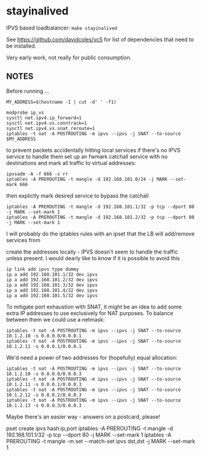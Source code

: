 # stayinalived

IPVS based loadbalancer: `make stayinalived`

See https://github.com/davidcoles/vc5 for list of dependencies that need to be installed.

Very early work, not really for public consumption.

## NOTES

Before running ...

```
MY_ADDRESS=$(hostname -I | cut -d' ' -f1)

modprobe ip_vs
sysctl net.ipv4.ip_forward=1
sysctl net.ipv4.vs.conntrack=1
sysctl net.ipv4.vs.snat_reroute=1
iptables -t nat -A POSTROUTING -m ipvs --ipvs -j SNAT --to-source $MY_ADDRESS
```

to prevent packets accidentally hitting local services if there's no IPVS service to handle them
set up an fwmark catchall service with no destinations and mark all traffic to virtual addresses:

```
ipvsadm -A -f 666 -s rr
iptables -A PREROUTING -t mangle -d 192.168.101.0/24 -j MARK --set-mark 666
```

then explictly mark desired service to bypass the catchall

```
iptables -A PREROUTING -t mangle -d 192.168.101.1/32 -p tcp --dport 80 -j MARK --set-mark 1
iptables -A PREROUTING -t mangle -d 192.168.101.2/32 -p tcp --dport 80 -j MARK --set-mark 1
```


I will probably do the iptables rules with an ipset that the LB will add/remove services from

create the addresses locally - IPVS doesn't seem to handle the traffic unless present.
I would dearly like to know if it is possible to avoid this

```
ip link add ipvs type dummy
ip a add 192.168.101.1/32 dev ipvs
ip a add 192.168.101.2/32 dev ipvs
ip a add 192.168.101.3/32 dev ipvs
ip a add 192.168.101.4/32 dev ipvs
ip a add 192.168.101.5/32 dev ipvs
```

To mitigate port exhaustion with SNAT, it might be an idea to add some
extra IP addresses to use exclusively for NAT purposes. To balance
between them we could use a netmask:

```
iptables -t nat -A POSTROUTING -m ipvs --ipvs -j SNAT --to-source 10.1.2.10 -s 0.0.0.0/0.0.0.1
iptables -t nat -A POSTROUTING -m ipvs --ipvs -j SNAT --to-source 10.1.2.11 -s 0.0.0.1/0.0.0.1
```

We'd need a power of two addresses for (hopefully) equal allocation:

```
iptables -t nat -A POSTROUTING -m ipvs --ipvs -j SNAT --to-source 10.1.2.10 -s 0.0.0.0/0.0.0.3
iptables -t nat -A POSTROUTING -m ipvs --ipvs -j SNAT --to-source 10.1.2.11 -s 0.0.0.1/0.0.0.3
iptables -t nat -A POSTROUTING -m ipvs --ipvs -j SNAT --to-source 10.1.2.12 -s 0.0.0.2/0.0.0.3
iptables -t nat -A POSTROUTING -m ipvs --ipvs -j SNAT --to-source 10.1.2.13 -s 0.0.0.3/0.0.0.3
```

Maybe there's an easier way - answers on a postcard, please!



pset create ipvs hash:ip,port
iptables -A PREROUTING -t mangle -d 192.168.101.1/32 -p tcp --dport 80 -j MARK --set-mark 1
iptables -A PREROUTING -t mangle -m set --match-set ipvs dst,dst -j MARK --set-mark 1
